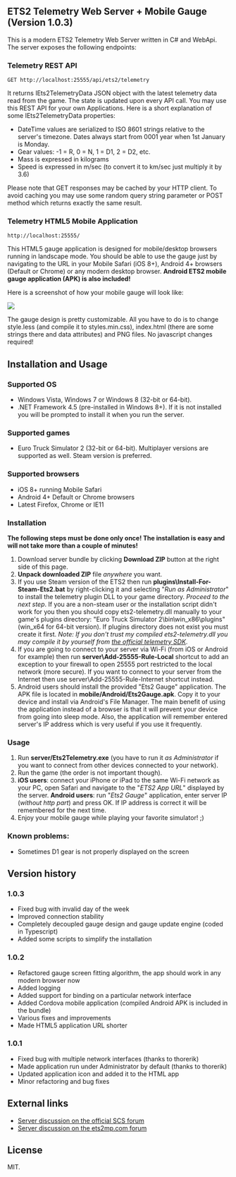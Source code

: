 ## ETS2 Telemetry Web Server + Mobile Gauge (Version 1.0.3)

This is a modern ETS2 Telemetry Web Server written in C# and WebApi. The server exposes the following endpoints:

### Telemetry REST API
  
    GET http://localhost:25555/api/ets2/telemetry

It returns IEts2TelemetryData JSON object with the latest telemetry data read from the game. The state is updated upon every API call. You may use this REST API for your own Applications. Here is a short explanation of some IEts2TelemetryData properties:

- DateTime values are serialized to ISO 8601 strings relative to the server's timezone. Dates always start from 0001 year when 1st January is Monday.    
- Gear values: -1 = R, 0 = N, 1 = D1, 2 = D2, etc.
- Mass is expressed in kilograms
- Speed is expressed in m/sec (to convert it to km/sec just multiply it by 3.6)

Please note that GET responses may be cached by your HTTP client. To avoid caching you may use some random query string parameter or POST method which returns exactly the same result.

### Telemetry HTML5 Mobile Application
    http://localhost:25555/

This HTML5 gauge application is designed for mobile/desktop browsers running in landscape mode. You should be able to use the gauge just by navigating to the URL in your Mobile Safari (iOS 8+), Android 4+ browsers (Default or Chrome) or any modern desktop browser. **Android ETS2 mobile gauge application (APK) is also included!**  

Here is a screenshot of how your mobile gauge will look like:

![](https://raw.githubusercontent.com/Funbit/ets2-telemetry-server/master/Screenshot.png)

The gauge design is pretty customizable. All you have to do is to change style.less (and compile it to styles.min.css), index.html (there are some strings there and data attributes) and PNG files. No javascript changes required!

## Installation and Usage

### Supported OS

- Windows Vista, Windows 7 or Windows 8 (32-bit or 64-bit).
- .NET Framework 4.5 (pre-installed in Windows 8+). If it is not installed you will be prompted to install it when you run the server.

### Supported games

- Euro Truck Simulator 2 (32-bit or 64-bit). Multiplayer versions are supported as well. Steam version is preferred. 

### Supported browsers

- iOS 8+ running Mobile Safari
- Android 4+ Default or Chrome browsers
- Latest Firefox, Chrome or IE11

### Installation

**The following steps must be done only once! The installation is easy and will not take more than a couple of minutes!**

1. Download server bundle by clicking **Download ZIP** button at the right side of this page. 
2. **Unpack downloaded ZIP** file *anywhere* you want.
3. If you use Steam version of the ETS2 then run **plugins\Install-For-Steam-Ets2.bat** by right-clicking it and selecting "*Run as Administrator*" to install the telemetry plugin DLL to your game directory. *Proceed to the next step*. If you are a non-steam user or the installation script didn't work for you then you should copy ets2-telemetry.dll manually to your game's plugins directory: "Euro Truck Simulator 2\bin\win_x86\plugins" (win_x64 for 64-bit version). If plugins directory does not exist you must create it first. *Note: If you don't trust my compiled ets2-telemetry.dll you may compile it by yourself from [the official telemetry SDK](https://github.com/nlhans/ets2-sdk-plugin)*.
4. If you are going to connect to your server via Wi-Fi (from iOS or Android for example) then run **server\Add-25555-Rule-Local** shortcut to add an exception to your firewall to open 25555 port restricted to the local network (more secure). 
If you want to connect to your server from the Internet then use server\Add-25555-Rule-Internet shortcut instead.
5. Android users should install the provided "Ets2 Gauge" application. The APK file is located in **mobile/Android/Ets2Gauge.apk**. Copy it to your device and install via Android's File Manager. The main benefit of using the application instead of a browser is that it will prevent your device from going into sleep mode. Also, the application will remember entered server's IP address which is very useful if you use it frequently.

### Usage

1. Run **server/Ets2Telemetry.exe** (you have to run it *as Administrator* if you want to connect from other devices connected to your network). 
2. Run the game (the order is not important though).
3. **iOS users**: connect your iPhone or iPad to the same Wi-Fi network as your PC, open Safari and navigate to the "*ETS2 App URL*" displayed by the server. **Android users**: run "*Ets2 Gauge*" application, enter server IP (*without http part*) and press OK. If IP address is correct it will be remembered for the next time.
4. Enjoy your mobile gauge while playing your favorite simulator! ;)

### Known problems:

- Sometimes D1 gear is not properly displayed on the screen

## Version history

### 1.0.3

- Fixed bug with invalid day of the week
- Improved connection stability
- Completely decoupled gauge design and gauge update engine (coded in Typescript)
- Added some scripts to simplify the installation

### 1.0.2
- Refactored gauge screen fitting algorithm, the app should work in any modern browser now 
- Added logging
- Added support for binding on a particular network interface
- Added Cordova mobile application (compiled Android APK is included in the bundle)
- Various fixes and improvements
- Made HTML5 application URL shorter

### 1.0.1
- Fixed bug with multiple network interfaces (thanks to thorerik)
- Made application run under Administrator by default (thanks to thorerik)
- Updated application icon and added it to the HTML app
- Minor refactoring and bug fixes 

## External links

- [Server discussion on the official SCS forum](http://forum.scssoft.com/viewtopic.php?f=41&t=171000)
- [Server discussion on the ets2mp.com forum](http://forum.ets2mp.com/index.php?/topic/3058-ets2-telemetry-web-server-mobile-gauge-for-all-phones/) 

## License

MIT.
